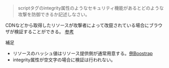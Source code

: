 > scriptタグのintegrity属性のようなセキュリティ機能があるとどのような攻撃を防御できるか記述しなさい。

CDNなどから取得したリソースが攻撃者によって改竄されている場合にブラウザが検証することができる。
[参考](https://developer.mozilla.org/ja/docs/Web/Security/Subresource_Integrity)

補足
- リソースのハッシュ値はリソース提供側が通常用意する。[例Boostrap](https://getbootstrap.com/)
- integrity属性が空文字の場合に検証は行われない。